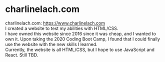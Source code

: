 # charlinelach.com
charlinelach.com: https://www.charlinelach.com
<br>
I created a website to test my abilities with HTML/CSS.
<br>
I have owned this website since 2016 since it was cheap, and I wanted to own it. Upon taking the 2020 Coding Boot Camp, I found that I could finally use the website with the new skills I learned.
<br>
Currently, the website is all HTML/CSS, but I hope to use JavaScript and React. Still TBD.